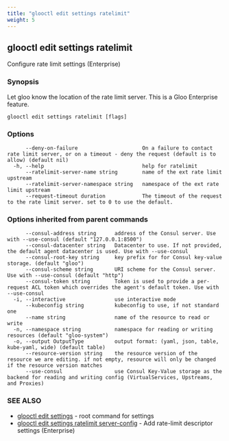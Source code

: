 ```yaml
---
title: "glooctl edit settings ratelimit"
weight: 5
---
```

## glooctl edit settings ratelimit

Configure rate limit settings (Enterprise)

### Synopsis

Let gloo know the location of the rate limit server. This is a Gloo Enterprise feature.

```
glooctl edit settings ratelimit [flags]
```

### Options

```
      --deny-on-failure                     On a failure to contact rate limit server, or on a timeout - deny the request (default is to allow) (default nil)
  -h, --help                                help for ratelimit
      --ratelimit-server-name string        name of the ext rate limit upstream
      --ratelimit-server-namespace string   namespace of the ext rate limit upstream
      --request-timeout duration            The timeout of the request to the rate limit server. set to 0 to use the default.
```

### Options inherited from parent commands

```
      --consul-address string      address of the Consul server. Use with --use-consul (default "127.0.0.1:8500")
      --consul-datacenter string   Datacenter to use. If not provided, the default agent datacenter is used. Use with --use-consul
      --consul-root-key string     key prefix for for Consul key-value storage. (default "gloo")
      --consul-scheme string       URI scheme for the Consul server. Use with --use-consul (default "http")
      --consul-token string        Token is used to provide a per-request ACL token which overrides the agent's default token. Use with --use-consul
  -i, --interactive                use interactive mode
      --kubeconfig string          kubeconfig to use, if not standard one
      --name string                name of the resource to read or write
  -n, --namespace string           namespace for reading or writing resources (default "gloo-system")
  -o, --output OutputType          output format: (yaml, json, table, kube-yaml, wide) (default table)
      --resource-version string    the resource version of the resource we are editing. if not empty, resource will only be changed if the resource version matches
      --use-consul                 use Consul Key-Value storage as the backend for reading and writing config (VirtualServices, Upstreams, and Proxies)
```

### SEE ALSO

* [glooctl edit settings](../glooctl_edit_settings)	 - root command for settings
* [glooctl edit settings ratelimit server-config](../glooctl_edit_settings_ratelimit_server-config)	 - Add rate-limit descriptor settings (Enterprise)

